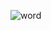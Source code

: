 
![word](https://user-images.githubusercontent.com/105638480/174605881-993dce39-8ea2-4c83-a111-4dea7c39837e.gif)

